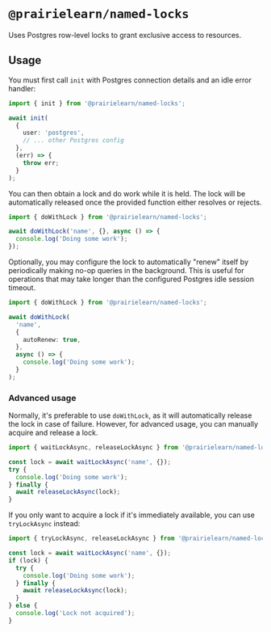 # `@prairielearn/named-locks`

Uses Postgres row-level locks to grant exclusive access to resources.

## Usage

You must first call `init` with Postgres connection details and an idle error handler:

```ts
import { init } from '@prairielearn/named-locks';

await init(
  {
    user: 'postgres',
    // ... other Postgres config
  },
  (err) => {
    throw err;
  }
);
```

You can then obtain a lock and do work while it is held. The lock will be automatically released once the provided function either resolves or rejects.

```ts
import { doWithLock } from '@prairielearn/named-locks';

await doWithLock('name', {}, async () => {
  console.log('Doing some work');
});
```

Optionally, you may configure the lock to automatically "renew" itself by periodically making no-op queries in the background. This is useful for operations that may take longer than the configured Postgres idle session timeout.

```ts
import { doWithLock } from '@prairielearn/named-locks';

await doWithLock(
  'name',
  {
    autoRenew: true,
  },
  async () => {
    console.log('Doing some work');
  }
);
```

### Advanced usage

Normally, it's preferable to use `doWithLock`, as it will automatically release the lock in case of failure. However, for advanced usage, you can manually acquire and release a lock.

```ts
import { waitLockAsync, releaseLockAsync } from '@prairielearn/named-locks';

const lock = await waitLockAsync('name', {});
try {
  console.log('Doing some work');
} finally {
  await releaseLockAsync(lock);
}
```

If you only want to acquire a lock if it's immediately available, you can use `tryLockAsync` instead:

```ts
import { tryLockAsync, releaseLockAsync } from '@prairielearn/named-locks';

const lock = await waitLockAsync('name', {});
if (lock) {
  try {
    console.log('Doing some work');
  } finally {
    await releaseLockAsync(lock);
  }
} else {
  console.log('Lock not acquired');
}
```
